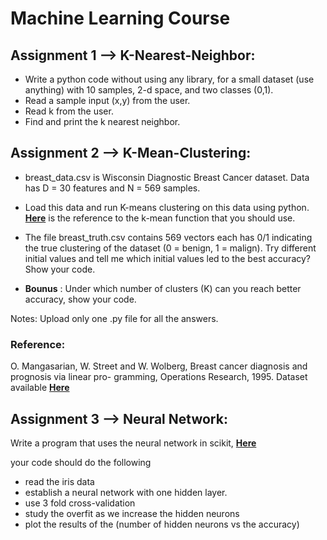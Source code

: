 # Machine Learning Course

## Assignment 1 --> K-Nearest-Neighbor:

- Write a python code without using any library, for a small dataset (use anything) with 10 samples, 2-d space, and two classes (0,1).
- Read a sample input (x,y) from the user.
- Read k from the user.
- Find and print the k nearest neighbor.

## Assignment 2 --> K-Mean-Clustering:

- breast_data.csv is Wisconsin Diagnostic Breast Cancer dataset. Data has D = 30 features and N = 569 samples.
- Load this data and run K-means clustering on this data using python.
  **[Here](https://scikit-learn.org/stable/modules/generated/sklearn.cluster.KMeans.html)** is the reference to the k-mean function that you should use.

- The file breast_truth.csv contains 569 vectors each has 0/1 indicating the true clustering of the dataset (0 = benign, 1 = malign). Try different initial values and tell me which initial values led to the best
  accuracy? Show your code.

- **Bounus** : Under which number of clusters (K) can you reach better accuracy, show your code.

Notes: Upload only one .py file for all the answers.

### Reference:

O. Mangasarian, W. Street and W. Wolberg, Breast cancer diagnosis and prognosis via linear pro-
gramming, Operations Research, 1995. Dataset available **[Here](http://pages.cs.wisc.edu/~olvi/uwmp/cancer.html#diag)**

## Assignment 3 --> Neural Network:

Write a program that uses the neural network in scikit, **[Here](https://scikit-learn.org/stable/modules/neural_networks_supervised.html)**

your code should do the following

- read the iris data
- establish a neural network with one hidden layer.
- use 3 fold cross-validation
- study the overfit as we increase the hidden neurons
- plot the results of the (number of hidden neurons vs the accuracy)
